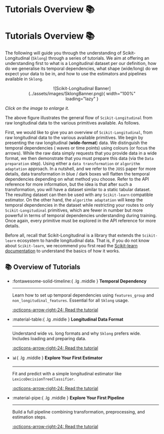 # Tutorials Overview :books:
# Tutorials Overview :books:

The following will guide you through the understanding of Scikit-Longitudinal (`Sklong`) through a series of tutorials.
We aim at offering an understanding first to what is a Longitudinal dataset per our definition, how do we generalise its temporal
dependencies, what shape (wide/long) do we expect your data to be in, and how to use the estimators and pipelines
available in `Sklong`.

<figure markdown="span" style="text-align: center;">
  ![Scikit-Longitudinal Banner](../assets/images/SklongBanner.png){ width="100%" loading="lazy" }
</figure>

_Click on the image to enlarge it._

The above figure illustrates the general flow of `Scikit-Longitudinal` from raw longitudinal data to the various primitives available.
As follows.

First, we would like to give you an overview of `Scikit-Longitudinal`, from raw longitudinal data to the various available
primitives. We begin by presenting the raw longitudinal (**wide-format**) data. We distinguish the temporal dependencies (
waves or time points) using colours (or focus the arrows). While the raw data simply requests that you provide data in a wide format, we then
demonstrate that you must prepare this data (via the `Data preparation` step). Using either a `data transformation` or `algorithm adaptation` approach. In a
nutshell, and we refer to the `JOSS` paper for more details, data transformation in blue / dark boxes will flatten the
temporal dependencies depending on what method you choose. Refer to the API reference for more information, but the idea
is that after such a transformation, you will have a dataset similar to a static tabular dataset. The resulting dataset
can then be used with any `Scikit-learn` compatible estimator. On the other hand, the `algorithm adaptation` will keep the
temporal dependencies in the dataset while restricting your routes to only `Scikit-Longitudinal` primitives, which are
fewer in number but more powerful in terms of temporal dependencies understanding during training. Once again, every primitive must be
explored in the API reference for more details.

Before all, recall that Scikit-Longitudinal is a library that extends the `Scikit-learn` ecosystem to handle longitudinal data.
That is, if you do not know about `Scikit-learn`, we recommend you first read the
[Scikit-learn documentation](https://scikit-learn.org/stable/user_guide.html) to understand the basics of how it works.

## :books: Overview of Tutorials

<div class="grid cards" markdown>

-   :fontawesome-solid-timeline:{ .lg .middle } __Temporal Dependency__

    ---

    Learn how to set up temporal dependencies using `features_group` and `non_longitudinal_features`. Essential for all
    `Sklong` usage.

    [:octicons-arrow-right-24: Read the tutorial](temporal_dependency.md)

-   :material-table:{ .lg .middle } __Longitudinal Data Format__

    ---

    Understand wide vs. long formats and why `Sklong` prefers wide. Includes loading and preparing data.

    [:octicons-arrow-right-24: Read the tutorial](sklong_longitudinal_data_format.md)

-   :bar_chart:{ .lg .middle } __Explore Your First Estimator__

    ---

    Fit and predict with a simple longitudinal estimator like `LexicoDecisionTreeClassifier`.

    [:octicons-arrow-right-24: Read the tutorial](sklong_explore_your_first_estimator.md)

-   :material-pipe:{ .lg .middle } __Explore Your First Pipeline__

    ---

    Build a full pipeline combining transformation, preprocessing, and estimation steps.

    [:octicons-arrow-right-24: Read the tutorial](sklong_explore_your_first_pipeline.md)

</div>